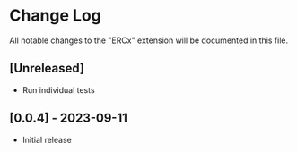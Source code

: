 # Change Log

All notable changes to the "ERCx" extension will be documented in this file.

## [Unreleased]

- Run individual tests

## [0.0.4] - 2023-09-11

- Initial release
